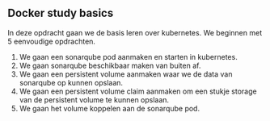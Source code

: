## Docker study basics

In deze opdracht gaan we de basis leren over kubernetes. We beginnen met 5 eenvoudige opdrachten.

1. We gaan een sonarqube pod aanmaken en starten in kubernetes.
2. We gaan sonarqube beschikbaar maken van buiten af.
3. We gaan een persistent volume aanmaken waar we de data van sonarqube op kunnen opslaan.
4. We gaan een persistent volume claim aanmaken om een stukje storage van de persistent volume te kunnen opslaan.
5. We gaan het volume koppelen aan de sonarqube pod.